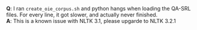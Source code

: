 **Q**: I ran ```create_oie_corpus.sh``` and python hangs when loading the QA-SRL files. For every line, it got slower, and actually never finished.<br>
**A**: This is a known issue with NLTK 3.1, please upgarde to NLTK 3.2.1

